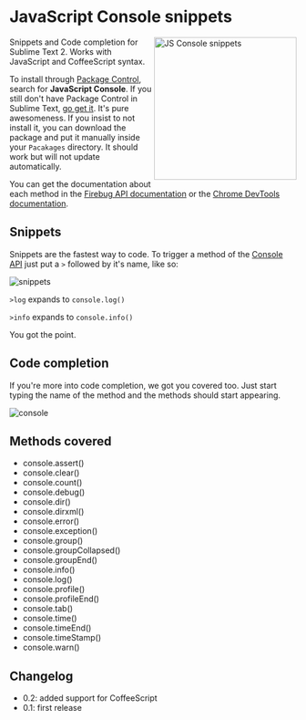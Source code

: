 # JavaScript Console snippets

<img src="https://raw.github.com/caiogondim/js-console-sublime-snippets/master/js-console-snippets-logo.png" alt="JS Console snippets" align="right" width="250" />

Snippets and Code completion for Sublime Text 2.
Works with JavaScript and CoffeeScript syntax.

To install through [Package Control](http://wbond.net/sublime_packages/package_control),
search for **JavaScript Console**. If you still don't have Package Control in Sublime Text, [go get it](http://wbond.net/sublime_packages/package_control/installation).
It's pure awesomeness. If you insist to not install it, you can download the package and
put it manually inside your `Pacakages` directory. It should work but will not update automatically.

You can get the documentation about each method in the [Firebug API documentation](http://getfirebug.com/wiki/index.php/Console_API)
or the [Chrome DevTools documentation](https://developers.google.com/chrome-developer-tools/docs/console).

## Snippets

Snippets are the fastest way to code.
To trigger a method of the [Console API](http://getfirebug.com/wiki/index.php/Console_API)
just put a `>` followed by it's name, like so:

![snippets](https://raw.github.com/caiogondim/js-console-sublime-snippets/master/snippets.gif)

`>log` expands to `console.log()`

`>info` expands to `console.info()`

You got the point.

## Code completion

If you're more into code completion, we got you covered too.
Just start typing the name of the method and the methods should start appearing.

![console](https://raw.github.com/caiogondim/js-console-sublime-snippets/master/console.png)

## Methods covered

- console.assert()
- console.clear()
- console.count()
- console.debug()
- console.dir()
- console.dirxml()
- console.error()
- console.exception()
- console.group()
- console.groupCollapsed()
- console.groupEnd()
- console.info()
- console.log()
- console.profile()
- console.profileEnd()
- console.tab()
- console.time()
- console.timeEnd()
- console.timeStamp()
- console.warn()

## Changelog

- 0.2: added support for CoffeeScript
- 0.1: first release
